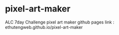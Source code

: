 # pixel-art-maker
ALC 7day Challenge pixel art maker
github pages link : ethutengweb.github.io/pixel-art-maker
